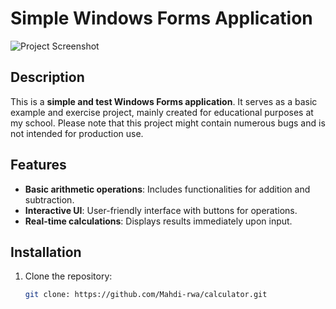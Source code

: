 # Simple Windows Forms Application

![Project Screenshot]()

## Description

This is a **simple and test Windows Forms application**. It serves as a basic example and exercise project, mainly created for educational purposes at my school. Please note that this project might contain numerous bugs and is not intended for production use.

## Features

- **Basic arithmetic operations**: Includes functionalities for addition and subtraction.
- **Interactive UI**: User-friendly interface with buttons for operations.
- **Real-time calculations**: Displays results immediately upon input.

## Installation

1. Clone the repository:
   ```sh
   git clone: https://github.com/Mahdi-rwa/calculator.git
